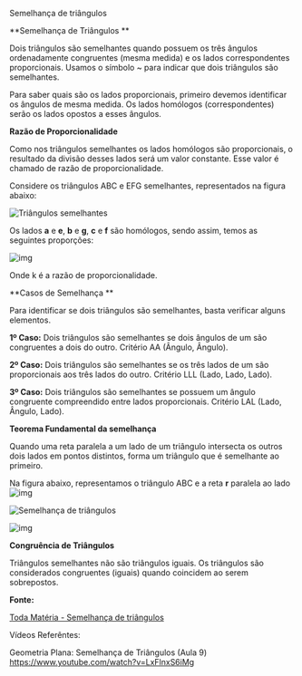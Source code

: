 Semelhança de triângulos

**Semelhança de Triângulos
**

Dois triângulos são semelhantes quando possuem os três ângulos ordenadamente congruentes (mesma medida) e os lados correspondentes proporcionais. Usamos o símbolo ~ para indicar que dois triângulos são semelhantes.

Para saber quais são os lados proporcionais, primeiro devemos identificar os ângulos de mesma medida. Os lados homólogos (correspondentes) serão os lados opostos a esses ângulos.

**Razão de Proporcionalidade**

Como nos triângulos semelhantes os lados homólogos são proporcionais, o resultado da divisão desses lados será um valor constante. Esse valor é chamado de razão de proporcionalidade.

Considere os triângulos ABC e EFG semelhantes, representados na figura abaixo:

![Triângulos semelhantes](https://static.planejativo.com/uploads/novas/e8784599223aeff2e09ec2920b5d03ea.jpg)

Os lados **a** e **e**, **b** e **g**, **c** e **f** são homólogos, sendo assim, temos as seguintes proporções:

![img](https://static.planejativo.com/uploads/novas/98873fde6e4305cc9df8fd067a11ee62.png)

Onde k é a razão de proporcionalidade.

**Casos de Semelhança
**

Para identificar se dois triângulos são semelhantes, basta verificar alguns elementos.

**1º Caso:** Dois triângulos são semelhantes se dois ângulos de um são congruentes a dois do outro. Critério AA (Ângulo, Ângulo).

**2º Caso:** Dois triângulos são semelhantes se os três lados de um são proporcionais aos três lados do outro. Critério LLL (Lado, Lado, Lado).

**3º Caso:** Dois triângulos são semelhantes se possuem um ângulo congruente compreendido entre lados proporcionais. Critério LAL (Lado, Ângulo, Lado).

**Teorema Fundamental da semelhança**

Quando uma reta paralela a um lado de um triângulo intersecta os outros dois lados em pontos distintos, forma um triângulo que é semelhante ao primeiro.

Na figura abaixo, representamos o triângulo ABC e a reta **r** paralela ao lado ![img](https://static.planejativo.com/uploads/novas/acc6a708f0d8b054dad0aa2231c349d3.png)

![Semelhança de triângulos](https://static.planejativo.com/uploads/novas/143e85b51fc09b2736de0b4624d876db.jpg)

![img](https://static.planejativo.com/uploads/novas/0d52caf3a307c43407818797a81ca763.png)

**Congruência de Triângulos**

Triângulos semelhantes não são triângulos iguais. Os triângulos são considerados congruentes (iguais) quando coincidem ao serem sobrepostos.

**Fonte:**

[Toda Matéria - Semelhança de triângulos](https://www.todamateria.com.br/semelhanca-de-triangulos/)

Vídeos Referêntes:

Geometria Plana: Semelhança de Triângulos (Aula 9)
https://www.youtube.com/watch?v=LxFlnxS6iMg

